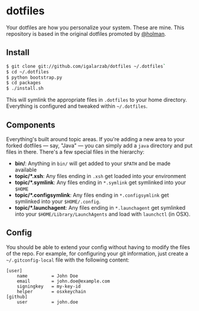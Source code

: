 # dotfiles

Your dotfiles are how you personalize your system. These are mine. This repository is based in the original dotfiles
promoted by [@holman](http://github.com/holman).


## Install

```sh
$ git clone git://github.com/igalarzab/dotfiles ~/.dotfiles`
$ cd ~/.dotfiles
$ python bootstrap.py
$ cd packages
$ ./install.sh
```

This will symlink the appropriate files in `.dotfiles` to your home directory. Everything is configured and tweaked
within `~/.dotfiles`.


## Components

Everything's built around topic areas. If you're adding a new area to your forked dotfiles — say, "Java" — you can
simply add a `java` directory and put files in there. There's a few special files in the hierarchy:

- **bin/**: Anything in `bin/` will get added to your `$PATH` and be made available
- **topic/\*.xsh**: Any files ending in `.xsh` get loaded into your environment
- **topic/\*.symlink**: Any files ending in `*.symlink` get symlinked into your `$HOME`
- **topic/\*.configsymlink**: Any files ending in `*.configsymlink` get symlinked into your `$HOME/.config`.
- **topic/\*.launchagent**: Any files ending in `*.launchagent` get symlinked into your `$HOME/Library/LaunchAgents` and
  load with `launchctl` (in OSX).


## Config

You should be able to extend your config without having to modify the files of the repo. For example, for configuring
your git information, just create a `~/.gitconfig-local` file with the following content:

```
[user]
    name         = John Doe
    email        = john.doe@example.com
    signingkey   = my-key-id
    helper       = osxkeychain
[github]
    user         = john.doe
```
